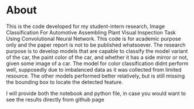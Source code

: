 # About
This is the code developed for my student-intern research, Image Classification For Automotive Assembling Plant Visual Inspection Task Using Convolutional Neural Network. This code is for academic purpose only and the paper report is not to be published whatsoever. The research purpose is to develop models that are capable to classify the model variant of the car, the paint color of the car, and whether it has a side mirror or not, given some image of a car. The model for color classification didnt perform well, supposedly due to imbalanced data as it was collected from limited resource. The other models performed better relatively, but is still missing the bounding box to locate the detected feature.

I will provide both the notebook and python file, in case you would want to see the results directly from github page
